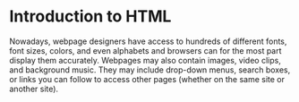 # Introduction to HTML

Nowadays, webpage designers have access to hundreds of different fonts, font sizes, colors, and even alphabets and browsers can for the most part display them accurately.  Webpages may also contain images, video clips, and background music. They may include drop-down menus, search boxes, or links you can follow to access other pages \(whether on the same site or another site\).




